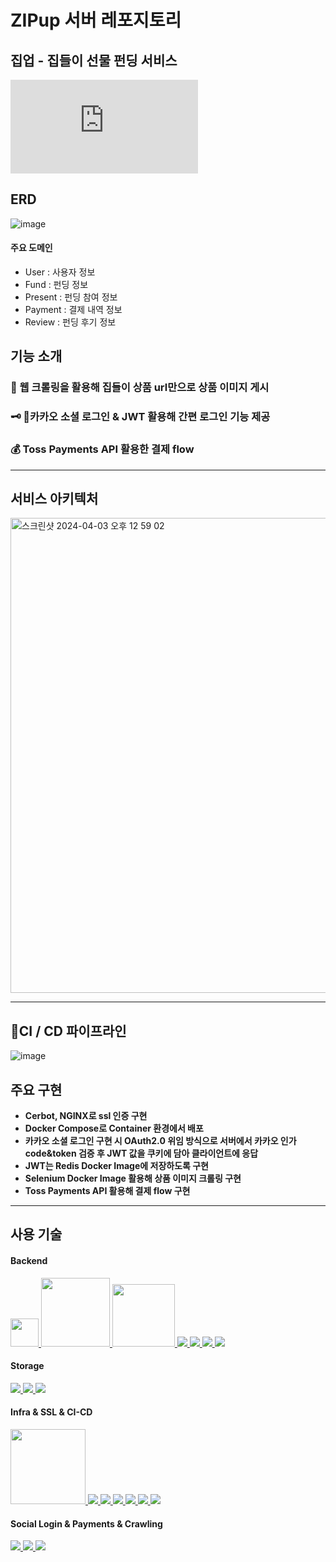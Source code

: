 # ZIPup 서버 레포지토리
## 집업 - 집들이 선물 펀딩 서비스
[![](http://img.shields.io/badge/-서비스소개서-gray?style=flat-square&logo=notion&link=https://file.notion.so/f/f/18b15060-3725-484f-806b-77744900d59c/a4d837c6-20f1-4fc4-b81e-33e0cb714b66/Zipup_%EC%84%9C%EB%B9%84%EC%8A%A4%EC%86%8C%EA%B0%9C%EC%84%9C_%ED%8F%AC%ED%85%90%EC%A0%A4%EB%A6%AC.pdf?id=37921faa-8c60-485f-b070-58369be92683&table=block&spaceId=18b15060-3725-484f-806b-77744900d59c&expirationTimestamp=1712210400000&signature=mhjcurHk1GeROZ-9XEDjYZt2UDZJQhy5bEuI1HC1jR8&downloadName=Zipup_%EC%84%9C%EB%B9%84%EC%8A%A4%EC%86%8C%EA%B0%9C%EC%84%9C_%ED%8F%AC%ED%85%90%EC%A0%A4%EB%A6%AC.pdf)](https://file.notion.so/f/f/18b15060-3725-484f-806b-77744900d59c/a4d837c6-20f1-4fc4-b81e-33e0cb714b66/Zipup_%EC%84%9C%EB%B9%84%EC%8A%A4%EC%86%8C%EA%B0%9C%EC%84%9C_%ED%8F%AC%ED%85%90%EC%A0%A4%EB%A6%AC.pdf?id=37921faa-8c60-485f-b070-58369be92683&table=block&spaceId=18b15060-3725-484f-806b-77744900d59c&expirationTimestamp=1712210400000&signature=mhjcurHk1GeROZ-9XEDjYZt2UDZJQhy5bEuI1HC1jR8&downloadName=Zipup_%EC%84%9C%EB%B9%84%EC%8A%A4%EC%86%8C%EA%B0%9C%EC%84%9C_%ED%8F%AC%ED%85%90%EC%A0%A4%EB%A6%AC.pdf)

## ERD
![image](https://github.com/zip-up/zipup-backend/assets/104782275/2c03765d-9d25-4cc9-8982-5c769255d26d)

#### 주요 도메인
- User : 사용자 정보
- Fund : 펀딩 정보
- Present : 펀딩 참여 정보
- Payment : 결제 내역 정보
- Review : 펀딩 후기 정보

## 기능 소개
### 🎁 웹 크롤링을 활용해 집들이 상품 url만으로 상품 이미지 게시
### 🗝️ 카카오 소셜 로그인 & JWT 활용해 간편 로그인 기능 제공
### 💰 Toss Payments API 활용한 결제 flow

---
## 서비스 아키텍처
<img width="760" alt="스크린샷 2024-04-03 오후 12 59 02" src="https://github.com/zip-up/zipup-backend/assets/104782275/c0e3986e-36c3-4e5b-a268-b2bd989290b4">

----
## CI / CD 파이프라인
![image](https://github.com/zip-up/zipup-backend/assets/104782275/3229304c-6aa1-427d-b5ca-1b3bc8953b5f)

## 주요 구현
- **Cerbot, NGINX로 ssl 인증 구현**
- **Docker Compose로 Container 환경에서 배포**
- **카카오 소셜 로그인 구현 시 OAuth2.0 위임 방식으로 서버에서 카카오 인가 code&token 검증 후 JWT 값을 쿠키에 담아 클라이언트에 응답**
- **JWT는 Redis Docker Image에 저장하도록 구현**
- **Selenium Docker Image 활용해 상품 이미지 크롤링 구현**
- **Toss Payments API 활용해 결제 flow 구현**

---
## 사용 기술
#### Backend
<a href="https://github.com/topics/java" style="display: inline">
    <img src="https://img.shields.io/badge/jdk_11-white" width="45px" />
</a>
<a href="https://github.com/spring-projects" style="display: inline">
    <img src="https://img.shields.io/badge/Spring Boot 2.7-6DB33F?style=flat-square&logo=Spring Boot&logoColor=white" width="110px" />
</a>
<a href="https://github.com/gradle" style="display: inline">
    <img src="https://img.shields.io/badge/Gradle 8.6.x-02303A?logo=gradle" width="100px" />
</a>
<a href="https://github.com/spring-projects/spring-data-jpa" style="display: inline">
    <img src="https://img.shields.io/badge/Spring Data JPA-6DB33F?style=flat-square&logo=JPA&logoColor=white" />
</a>
<a href="" style="display: inline">
    <img src="https://img.shields.io/badge/JUnit5-25A162?logo=junit5&logoColor=white" />
</a>
<a href="https://github.com/spring-projects/spring-security" style="display: inline">
    <img src="https://img.shields.io/badge/Spring Security-6DB33F?style=flat-square&logo=Spring Security&logoColor=white" />
</a>
<a href="" style="display: inline">
    <img src="https://img.shields.io/badge/Swagger API-white?style=flat-square&logo=Swagger&logoColor=" />
</a>

#### Storage
<a href="https://github.com/mariadb" style="display: inline">
    <img src="https://img.shields.io/badge/MariaDB-003545?style=flat-square&logo=MariaDB&logoColor=white" />
</a>
<a href="https://github.com/hibernate" style="display: inline">
    <img src="https://img.shields.io/badge/hibernate-59666C?logo=hibernate"  />
</a>
<a href="https://github.com/redis" style="display: inline">
    <img src="https://img.shields.io/badge/redis-DC382D?style=flat-square&logo=redis&logoColor=white" />
</a>

#### Infra & SSL & CI-CD
<a href="https://github.com/NaverCloudPlatform" style="display: inline">
    <img src="https://img.shields.io/badge/Rocky Linux 8.8  -03C75A?style=flat-square&logo=rocky linux&logoColor=white" width="120px" />
</a>
<a href="https://github.com/NaverCloudPlatform" style="display: inline">
    <img src="https://img.shields.io/badge/Cloud DB for MySQL-03C75A?style=flat-square&logo=naver&logoColor=white" />
</a>
<a href="https://github.com/nginx" style="display: inline">
    <img src="https://img.shields.io/badge/NGINX-009639?style=flat-square&logo=Nginx&logoColor=white" />
</a>
<a href="https://github.com/letsencrypt" style="display: inline">
    <img src="https://img.shields.io/badge/Let's Encrypt-0E0F37?style=flat-square&logo=let's encrypt&logoColor=white" />
</a>
<a href="https://docs.github.com/ko/actions" style="display: inline">
    <img src="https://img.shields.io/badge/Github Actions-2088FF?style=flat-square&logo=Github Actions&logoColor=white" />
</a>
<a href="https://github.com/docker" style="display: inline">
    <img src="https://img.shields.io/badge/Docker-2088FF?style=flat-square&logo=Docker&logoColor=white" />
</a>
<a href="https://github.com/docker" style="display: inline">
    <img src="https://img.shields.io/badge/Docker Compose-2088FF?style=flat-square&logo=Docker-compose&logoColor=white" />
</a>

#### Social Login & Payments & Crawling
<a href="https://github.com/kakao" style="display: inline">
    <img src="https://img.shields.io/badge/Kakao API-FFCD00?style=flat-square&logo=Kakao&logoColor=white" />
</a>
<a href="https://github.com/naver" style="display: inline">
    <img src="https://img.shields.io/badge/Toss Payments API-2088FF?style=flat-square&logoColor=white" />
</a>
<a href="https://github.com/google" style="display: inline">
    <img src="https://img.shields.io/badge/Selenium-009639?style=flat-square&logo=Selenium&logoColor=white" />
</a>
